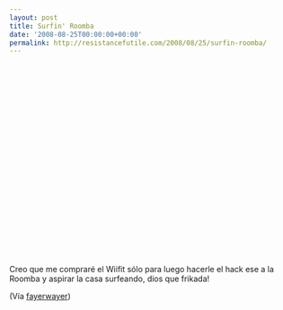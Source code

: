 ```yaml
---
layout: post
title: Surfin' Roomba
date: '2008-08-25T00:00:00+00:00'
permalink: http://resistancefutile.com/2008/08/25/surfin-roomba/
---
```

<p align="center"><object width="425" height="344"><param name="movie" value="http://www.youtube.com/v/tLbprdjTX0w&color1=291787617&color2=325161297&hl=en&fs=1"></param><param name="wmode" value="transparent"></param><param name="allowFullScreen" value="true"></param><embed src="http://www.youtube.com/v/tLbprdjTX0w&hl=en&fs=1" type="application/x-shockwave-flash" allowfullscreen="true" wmode="transparent" width="425" height="344"></embed></object></p>Creo que me compraré el Wiifit sólo para luego hacerle el hack ese a la Roomba y aspirar la casa surfeando, dios que frikada!

(Vía <a href="http://www.fayerwayer.com/2008/08/roomba-controlada-por-una-wii-balance-board/">fayerwayer</a>)

